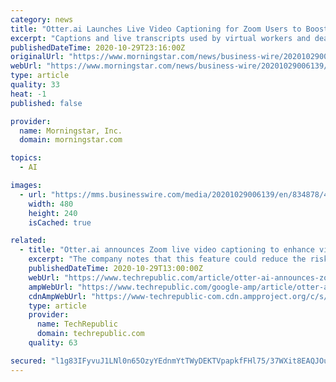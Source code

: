 ```yaml
---
category: news
title: "Otter.ai Launches Live Video Captioning for Zoom Users to Boost Remote Working"
excerpt: "Captions and live transcripts used by virtual workers and deaf and accessibility communities. (Graphic:) To experience this new feature, an option to use captions for live video calls and webinars will now appear within Zoom for Otter for Business and Zoom Pro subscribers or higher."
publishedDateTime: 2020-10-29T23:16:00Z
originalUrl: "https://www.morningstar.com/news/business-wire/20201029006139/otterai-launches-live-video-captioning-for-zoom-users-to-boost-remote-working"
webUrl: "https://www.morningstar.com/news/business-wire/20201029006139/otterai-launches-live-video-captioning-for-zoom-users-to-boost-remote-working"
type: article
quality: 33
heat: -1
published: false

provider:
  name: Morningstar, Inc.
  domain: morningstar.com

topics:
  - AI

images:
  - url: "https://mms.businesswire.com/media/20201029006139/en/834878/4/Otter_caption_image_10_28_20.jpg"
    width: 480
    height: 240
    isCached: true

related:
  - title: "Otter.ai announces Zoom live video captioning to enhance virtual collaboration"
    excerpt: "The company notes that this feature could reduce the risk of workplace miscommunication and increase telecommuter productivity and inclusiveness in the remote work era."
    publishedDateTime: 2020-10-29T13:00:00Z
    webUrl: "https://www.techrepublic.com/article/otter-ai-announces-zoom-live-video-captioning-to-enhance-virtual-collaboration/"
    ampWebUrl: "https://www.techrepublic.com/google-amp/article/otter-ai-announces-zoom-live-video-captioning-to-enhance-virtual-collaboration/"
    cdnAmpWebUrl: "https://www-techrepublic-com.cdn.ampproject.org/c/s/www.techrepublic.com/google-amp/article/otter-ai-announces-zoom-live-video-captioning-to-enhance-virtual-collaboration/"
    type: article
    provider:
      name: TechRepublic
      domain: techrepublic.com
    quality: 63

secured: "l1g83IFyvuJ1LNl0n65OzyYEdnmYtTWyDEKTVpapkfFHl75/37WXit8EAQJOu2zYcGZ4grs0Lgb9cFV+ToUcJaD99vkdjtbmbDUJ5JHdJTr0OQGsJtLs8slygdrxmX1vWkEeQgk4Yn4SIEjEY7UnDu6tsd8RS2agXmhrjrHO15PFS7oGKAqYpZAolUarZ18bX5klr/nlNT2ol05Rdh/uj9UTqTDPhADepA6zPobtG6ib0TCMYZKlCcTo22QBAt8+zWxaUHwm24YjqEZWBmwmcFT6VYcAc4wtlG3+QCDBHLXT/2FUdJLg4a4PEBNgj5qjt6TBcN6q/Lol+h2AtXh3e5UzsVzXj4ONvyv/7dKhmjI=;PuQe6OGJZdcSoy/SwFr0dQ=="
---
```


